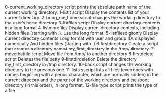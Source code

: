 0-current_working_directory script prints the absolute path name of the current working directory.
1-listit script Display the contents list of your current directory.
2-bring_me_home script changes the working directory to the user’s home directory
3-listfiles script Display current directory contents in a long format
4-listmorefiles Display current directory contents, including hidden files (starting with .). Use the long format.
5-listfilesdigitonly Display current directory contents Long format with user and group IDs displayed numerically And hidden files (starting with .)
6-firstdirectory Create a script that creates a directory named my_first_directory in the /tmp/ directory.
7-movethatfile script Move file from /tmp/ to another directory
8-firstdelete script Deletes the file betty
9-firstdirdeletion Delete the directory my_first_directory in /tmp directory.
10-back script changes the working directory to the previous one.
11-lists sscript lists all files (even ones with names beginning with a period character, which are normally hidden) in the current directory and the parent of the working directory and the /boot directory (in this order), in long format.
12-file_type script prints the type of a file

